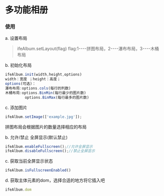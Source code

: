 # 多功能相册

### 使用
a. 设置布局
> ifeAlbum.setLayout(flag)
flag:1----拼图布局，2----瀑布布局，3----木桶布局

b. 初始化布局
```javascript
ifeAlbum.init(width,height,options)
width：宽度 ；height：高度；
options(可选)：
瀑布布局:options.cols(每行的列数)
木桶布局:options.BinMin(每行最少的图片数)
         options.BinMax(每行最多的图片数)

```
c.  添加图片
```javascript
ifeAlbum.setImage(['example.jpg']);
```
拼图布局会根据图片的数量选择相应的布局

b. 允许/禁止 全屏显示(默认禁止)
```javascript
ifeAlbum.enableFullscreen();//允许全屏显示
ifeAlbum.disableFullscreen();//禁止全屏显示
```

c. 获取当前全屏显示状态
```javascript
ifeAlbum.isFullscreenEnabled()
```

d. 获取主体元素的dom，选择合适的地方将它插入吧
```javascript
ifeAlbum.dom
```




